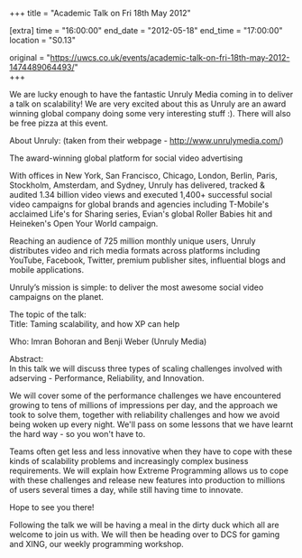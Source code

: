 +++
title = "Academic Talk on Fri 18th May 2012"

[extra]
time = "16:00:00"
end_date = "2012-05-18"
end_time = "17:00:00"
location = "S0.13"

original = "https://uwcs.co.uk/events/academic-talk-on-fri-18th-may-2012-1474489064493/"    
+++

We are lucky enough to have the fantastic Unruly Media coming in to deliver a talk on scalability\! We are very excited about this as Unruly are an award winning global company doing some very interesting stuff :). There will also be free pizza at this event.

About Unruly: (taken from their webpage - http://www.unrulymedia.com/)

The award-winning global platform for social video advertising

With offices in New York, San Francisco, Chicago, London, Berlin, Paris, Stockholm, Amsterdam, and Sydney, Unruly has delivered, tracked & audited 1.34 billion video views and executed 1,400+ successful social video campaigns for global brands and agencies including T-Mobile's acclaimed Life's for Sharing series, Evian's global Roller Babies hit and Heineken's Open Your World campaign.

Reaching an audience of 725 million monthly unique users, Unruly distributes video and rich media formats across platforms including YouTube, Facebook, Twitter, premium publisher sites, influential blogs and mobile applications.

Unruly’s mission is simple: to deliver the most awesome social video campaigns on the planet.

The topic of the talk:  
Title: Taming scalability, and how XP can help

Who: Imran Bohoran and Benji Weber (Unruly Media)

Abstract:  
In this talk we will discuss three types of scaling challenges involved with adserving - Performance, Reliability, and Innovation.

We will cover some of the performance challenges we have encountered growing to tens of millions of impressions per day, and the approach we took to solve them, together with reliability challenges and how we avoid being woken up every night. We'll pass on some lessons that we have learnt the hard way - so you won't have to.

Teams often get less and less innovative when they have to cope with these kinds of scalability problems and increasingly complex business requirements. We will explain how Extreme Programming allows us to cope with these challenges and release new features into production to millions of users several times a day, while still having time to innovate.

Hope to see you there\!

Following the talk we will be having a meal in the dirty duck which all are welcome to join us with. We will then be heading over to DCS for gaming and XING, our weekly programming workshop.

